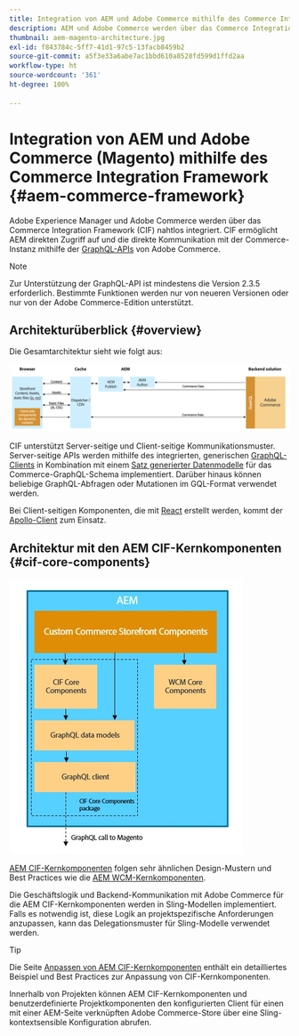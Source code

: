```yaml
---
title: Integration von AEM und Adobe Commerce mithilfe des Commerce Integration Framework
description: AEM und Adobe Commerce werden über das Commerce Integration Framework (CIF) nahtlos integriert. CIF ermöglicht AEM den Zugriff auf ein Adobe Commerce-Instanz und die Kommunikation mit Adobe Commerce über GraphQL. Darüber hinaus können AEM-Autoren Produkt- und Kategorieauswahlen sowie die Produktkonsole verwenden, um Produkt- und Kategoriedaten zu durchsuchen, die bei Bedarf aus Adobe Commerce abgerufen werden . Darüber hinaus bietet CIF eine vordefinierte Storefront, die Geschäftsprojekte beschleunigen kann.
thumbnail: aem-magento-architecture.jpg
exl-id: f843784c-5ff7-41d1-97c5-13facb8459b2
source-git-commit: a5f3e33a6abe7ac1bbd610a8528fd599d1ffd2aa
workflow-type: ht
source-wordcount: '361'
ht-degree: 100%

---
```


# Integration von AEM und Adobe Commerce (Magento) mithilfe des Commerce Integration Framework {#aem-commerce-framework}

Adobe Experience Manager und Adobe Commerce werden über das Commerce Integration Framework (CIF) nahtlos integriert. CIF ermöglicht AEM direkten Zugriff auf und die direkte Kommunikation mit der Commerce-Instanz mithilfe der [GraphQL-APIs](https://devdocs.magento.com/guides/v2.4/graphql/) von Adobe Commerce.

>[!NOTE]
>
>Zur Unterstützung der GraphQL-API ist mindestens die Version 2.3.5 erforderlich. Bestimmte Funktionen werden nur von neueren Versionen oder nur von der Adobe Commerce-Edition unterstützt.

## Architekturüberblick {#overview}

Die Gesamtarchitektur sieht wie folgt aus:

![CIF-Architekturübersicht](../assets/AEM_Magento_Architecture.png)

CIF unterstützt Server-seitige und Client-seitige Kommunikationsmuster.
Server-seitige APIs werden mithilfe des integrierten, generischen [GraphQL-Clients](https://github.com/adobe/commerce-cif-graphql-client) in Kombination mit einem [Satz generierter Datenmodelle](https://github.com/adobe/commerce-cif-magento-graphql) für das Commerce-GraphQL-Schema implementiert. Darüber hinaus können beliebige GraphQL-Abfragen oder Mutationen im GQL-Format verwendet werden.

Bei Client-seitigen Komponenten, die mit [React](https://reactjs.org/) erstellt werden, kommt der [Apollo-Client](https://www.apollographql.com/docs/react/) zum Einsatz.

## Architektur mit den AEM CIF-Kernkomponenten {#cif-core-components}

![Architektur mit den AEM CIF-Kernkomponenten](../assets/cif-component-architecture.jpg)

[AEM CIF-Kernkomponenten](https://github.com/adobe/aem-core-cif-components) folgen sehr ähnlichen Design-Mustern und Best Practices wie die [AEM WCM-Kernkomponenten](https://github.com/adobe/aem-core-wcm-components).

Die Geschäftslogik und Backend-Kommunikation mit Adobe Commerce für die AEM CIF-Kernkomponenten werden in Sling-Modellen implementiert. Falls es notwendig ist, diese Logik an projektspezifische Anforderungen anzupassen, kann das Delegationsmuster für Sling-Modelle verwendet werden.

>[!TIP]
>
>Die Seite [Anpassen von AEM CIF-Kernkomponenten](../customizing/customize-cif-components.md) enthält ein detailliertes Beispiel und Best Practices zur Anpassung von CIF-Kernkomponenten.

Innerhalb von Projekten können AEM CIF-Kernkomponenten und benutzerdefinierte Projektkomponenten den konfigurierten Client für einen mit einer AEM-Seite verknüpften Adobe Commerce-Store über eine Sling-kontextsensible Konfiguration abrufen.
